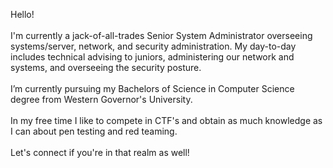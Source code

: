 Hello!<br></br>
I'm currently a jack-of-all-trades Senior System Administrator overseeing systems/server, network, and security administration. My day-to-day includes technical advising to juniors, administering our network and systems, and overseeing the security posture.<br></br>
I’m currently pursuing my Bachelors of Science in Computer Science degree from Western Governor's University.<br></br>
In my free time I like to compete in CTF's and obtain as much knowledge as I can about pen testing and red teaming.<br></br>
Let's connect if you're in that realm as well!

<!---
is a ✨ special ✨ repository because its `README.md` (this file) appears on your GitHub profile.
You can click the Preview link to take a look at your changes.
--->
